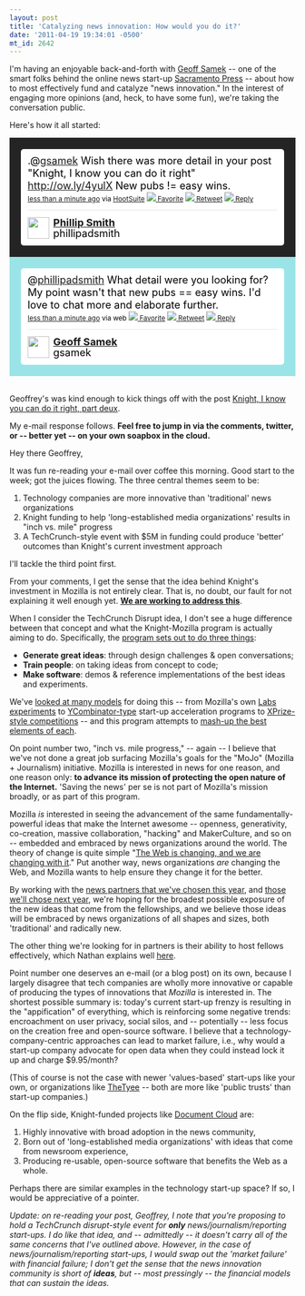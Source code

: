 ```yaml
---
layout: post
title: 'Catalyzing news innovation: How would you do it?'
date: '2011-04-19 19:34:01 -0500'
mt_id: 2642
---
```


I'm having an enjoyable back-and-forth with [Geoff Samek](http://twitter.com/gsamek/) -- one of the smart folks behind the online news start-up [Sacramento Press](http://www.sacramentopress.com/) -- about how to most effectively fund and catalyze "news innovation." In the interest of engaging more opinions (and, heck, to have some fun), we're taking the conversation public.

Here's how it all started:

<!-- https://twitter.com/#!/phillipadsmith/status/57815369435455488 --> <style type='text/css'>.bbpBox57815369435455488 {background:url(http://a1.twimg.com/profile_background_images/104071988/69390034.jpg) #242424;padding:20px;} p.bbpTweet{background:#fff;padding:10px 12px 10px 12px;margin:0;min-height:48px;color:#000;font-size:18px !important;line-height:22px;-moz-border-radius:5px;-webkit-border-radius:5px} p.bbpTweet span.metadata{display:block;width:100%;clear:both;margin-top:8px;padding-top:12px;height:40px;border-top:1px solid #fff;border-top:1px solid #e6e6e6} p.bbpTweet span.metadata span.author{line-height:19px} p.bbpTweet span.metadata span.author img{float:left;margin:0 7px 0 0px;width:38px;height:38px} p.bbpTweet a:hover{text-decoration:underline}p.bbpTweet span.timestamp{font-size:12px;display:block}</style> <div class='bbpBox57815369435455488'><p class='bbpTweet'>.@<a class="tweet-url username" href="http://twitter.com/gsamek" rel="nofollow">gsamek</a> Wish there was more detail in your post "Knight, I know you can do it right" <a href="http://ow.ly/4yulX" rel="nofollow">http://ow.ly/4yulX</a>  New pubs != easy wins.<span class='timestamp'><a title='Tue Apr 12 14:40:32 +0000 2011' href='https://twitter.com/#!/phillipadsmith/status/57815369435455488'>less than a minute ago</a> via <a href="http://www.hootsuite.com" rel="nofollow">HootSuite</a> <a href='http://twitter.com/intent/favorite?tweet_id=57815369435455488'><img src='http://si0.twimg.com/images/dev/cms/intents/icons/favorite.png' /> Favorite</a> <a href='http://twitter.com/intent/retweet?tweet_id=57815369435455488'><img src='http://si0.twimg.com/images/dev/cms/intents/icons/retweet.png' /> Retweet</a> <a href='http://twitter.com/intent/tweet?in_reply_to=57815369435455488'><img src='http://si0.twimg.com/images/dev/cms/intents/icons/reply.png' /> Reply</a></span><span class='metadata'><span class='author'><a href='http://twitter.com/phillipadsmith'><img src='http://a3.twimg.com/profile_images/1228520413/phillip-500x500_normal.jpg' /></a><strong><a href='http://twitter.com/phillipadsmith'>Phillip Smith</a></strong><br/>phillipadsmith</span></span></p></div> <!-- end of tweet -->
<!-- https://twitter.com/#!/gsamek/status/57892228990910464 --> <style type='text/css'>.bbpBox57892228990910464 {background:url(http://a3.twimg.com/a/1302888170/images/themes/theme1/bg.png) #9ae4e8;padding:20px;} p.bbpTweet{background:#fff;padding:10px 12px 10px 12px;margin:0;min-height:48px;color:#000;font-size:18px !important;line-height:22px;-moz-border-radius:5px;-webkit-border-radius:5px} p.bbpTweet span.metadata{display:block;width:100%;clear:both;margin-top:8px;padding-top:12px;height:40px;border-top:1px solid #fff;border-top:1px solid #e6e6e6} p.bbpTweet span.metadata span.author{line-height:19px} p.bbpTweet span.metadata span.author img{float:left;margin:0 7px 0 0px;width:38px;height:38px} p.bbpTweet a:hover{text-decoration:underline}p.bbpTweet span.timestamp{font-size:12px;display:block}</style> <div class='bbpBox57892228990910464'><p class='bbpTweet'>@<a class="tweet-url username" href="http://twitter.com/phillipadsmith" rel="nofollow">phillipadsmith</a> What detail were you looking for? My point wasn't that new pubs == easy wins. I'd love to chat more and elaborate further.<span class='timestamp'><a title='Tue Apr 12 19:45:57 +0000 2011' href='https://twitter.com/#!/gsamek/status/57892228990910464'>less than a minute ago</a> via web <a href='http://twitter.com/intent/favorite?tweet_id=57892228990910464'><img src='http://si0.twimg.com/images/dev/cms/intents/icons/favorite.png' /> Favorite</a> <a href='http://twitter.com/intent/retweet?tweet_id=57892228990910464'><img src='http://si0.twimg.com/images/dev/cms/intents/icons/retweet.png' /> Retweet</a> <a href='http://twitter.com/intent/tweet?in_reply_to=57892228990910464'><img src='http://si0.twimg.com/images/dev/cms/intents/icons/reply.png' /> Reply</a></span><span class='metadata'><span class='author'><a href='http://twitter.com/gsamek'><img src='http://a1.twimg.com/profile_images/1162882073/twitter_picture_normal.png' /></a><strong><a href='http://twitter.com/gsamek'>Geoff Samek</a></strong><br/>gsamek</span></span></p></div> <!-- end of tweet -->
<br />


Geoffrey's was kind enough to kick things off with the post [Knight, I know you can do it right, part deux](http://geoffsamek.com/knight-i-know-you-can-do-it-right-part-deux).

My e-mail response follows. **Feel free to jump in via the comments, twitter, or -- better yet -- on your own soapbox in the cloud.**

Hey there Geoffrey,

It was fun re-reading your e-mail over coffee this morning. Good start to the week; got the juices flowing. The three central themes seem to be:

1. Technology companies are more innovative than 'traditional' news organizations
2. Knight funding to help 'long-established media organizations' results in "inch vs. mile" progress
3. A TechCrunch-style event with $5M in funding could produce 'better' outcomes than Knight's current investment approach

I'll tackle the third point first.

From your comments, I get the sense that the idea behind Knight's investment in Mozilla is not entirely clear. That is, no doubt, our fault for not explaining it well enough yet. **[We are working to address this](http://vimeo.com/21949993)**.

When I consider the TechCrunch Disrupt idea, I don't see a huge difference between that concept and what the Knight-Mozilla program is actually aiming to do. Specifically, the [program sets out to do three things](http://www.phillipadsmith.com/2011/02/creating-a-space-for-journalism-technology-experimentation.html):

+ **Generate great ideas**: through design challenges & open conversations;
+ **Train people**: on taking ideas from concept to code;
+ **Make software**: demos & reference implementations of the best ideas and experiments.

We've [looked at many models](http://www.phillipadsmith.com/2011/04/open-innovation-challenges-do-they-work.html) for doing this -- from Mozilla's own [Labs experiments](https://mozillalabs.com/) to [YCombinator-type](http://ycombinator.com/faq.html) start-up acceleration programs to [XPrize-style competitions](http://www.xprize.org/) -- and this program attempts to [mash-up the best elements of each](http://vimeo.com/21949993).

On point number two, "inch vs. mile progress," -- again -- I believe that we've not done a great job surfacing Mozilla's goals for the "MoJo" (Mozilla + Journalism) initiative. Mozilla is interested in news for one reason, and one reason only: __to advance its mission of protecting the open nature of the Internet.__ 'Saving the news' per se is not part of Mozilla's mission broadly, or as part of this program.

Mozilla _is_ interested in seeing the advancement of the same fundamentally-powerful ideas that make the Internet awesome -- openness, generativity, co-creation, massive collaboration, "hacking" and MakerCulture, and so on -- embedded and embraced by news organizations around the world. The theory of change is quite simple "[The Web is changing, and we are changing with it](http://www.phillipadsmith.com/2011/02/the-web-is-changing-and-we-are-changing.html)." Put another way, news organizations _are_ changing the Web, and Mozilla wants to help ensure they change it for the better.

By working with the [news partners that we've chosen this year](https://wiki.mozilla.org/Drumbeat/MoJo#The_news_partners), and [those we'll chose next year](https://wiki.mozilla.org/Drumbeat/Mojo/Selection), we're hoping for the broadest possible exposure of the new ideas that come from the fellowships, and we believe those ideas will be embraced by news organizations of all shapes and sizes, both 'traditional' and radically new.

The other thing we're looking for in partners is their ability to host fellows effectively, which Nathan explains well [here](http://nathanieljames.org/blog/2011/03/08/how-to-become-a-knight-mozilla-fellowship-host/).

Point number one deserves an e-mail (or a blog post) on its own, because I largely disagree that tech companies are wholly more innovative or capable of producing the types of innovations that _Mozilla_ is interested in. The shortest possible summary is: today's current start-up frenzy is resulting in the "appification" of everything, which is reinforcing some negative trends: encroachment on user privacy, social silos, and -- potentially -- less focus on the creation free and open-source software. I believe that a technology-company-centric approaches can lead to market failure, i.e., why would a start-up company advocate for open data when they could instead lock it up and charge $9.95/month?

(This of course is not the case with newer 'values-based' start-ups like your own, or organizations like [TheTyee](http://TheTyee.ca) -- both are more like 'public trusts' than start-up companies.)

On the flip side, Knight-funded projects like [Document Cloud](http://www.documentcloud.org/) are:

1. Highly innovative with broad adoption in the news community,
2. Born out of 'long-established media organizations' with ideas that come from newsroom experience,
3. Producing re-usable, open-source software that benefits the Web as a whole.

Perhaps there are similar examples in the technology start-up space? If so, I would be appreciative of a pointer.

_Update: on re-reading your post, Geoffrey, I note that you're proposing to hold a TechCrunch disrupt-style event for **only** news/journalism/reporting start-ups. I do like that idea, and -- admittedly -- it doesn't carry all of the same concerns that I've outlined above. However, in the case of news/journalism/reporting start-ups, I would swap out the 'market failure' with financial failure; I don't get the sense that the news innovation community is short of **ideas**, but -- most pressingly -- the financial models that can sustain the ideas._
